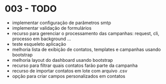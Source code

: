 # 003 - TODO

- implementar configuração de parâmetros smtp
- implementar validação de formulários
- recurso para gerenciar o processamento das campanhas: request, cli, processo em background ...
- teste esqueleto aplicação
- melhoria lista de exibição de contatos, templates e campanhas usando bootstrap
- melhoria layout do dashboard usando bootstrap
- recurso para filtrar quais contatos farão parte da campanha
- recurso de importar contatos em lote com arquivo .csv
- opção para criar campos personalizados em contatos